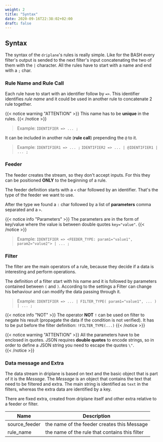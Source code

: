 ```yaml
---
weight: 2
title: "Syntax"
date: 2020-09-16T22:38:02+02:00
draft: false
---
```


## Syntax

The syntax of the `driplane`'s rules is really simple. Like for the BASH every filter's output is sended to the next filter's input concatenating the two of them with the `|` character.
All the rules have to start with a name and end with a `;` char.

### Rule Name and Rule Call

Each rule have to start with an identifier follow by `=>`. This identifier identifies _rule name_ and it could be used in another rule to concatenate 2 rule together.

{{< notice warning "ATTENTION" >}} 
This name has to be **unique** in the rules.
{{< /notice >}}

> Example:
> `IDENTIFIER => ... ;`

It can be included in another rule (**rule call**) prepending the `@` to it.

> Example:
> `IDENTIFIER1 => ... ;`
> `IDENTIFIER2 => ... | @IDENTIFIER1 | ... ;`

### Feeder

The feeder creates the stream, so they don't accept inputs. For this they can be positioned **ONLY** to the beginning of a rule.

The feeder definition starts with a `<` char followed by an identifier. That's the type of the feeder we want to use.
 
After the type we found a `:` char followed by a list of **parameters** comma separated and a `>`.

{{< notice info "Parameters" >}} 
The parameters are in the form of key/value where the value is between double quotes `key="value"`.
{{< /notice >}}

> Example:
> `IDENTIFIER => <FEEDER_TYPE: param1="value1", param2="value2"> | ... ;` 

### Filter

The filter are the main operators of a rule, because they decide if a data is interesting and perform operations. 

The definition of a filter start with his name and it is followed by parameters contained between `(` and `)`.
According to the settings a Filter can change his behaviour and can modify the data passing through it.

> Example:
> `IDENTIFIER => ... | FILTER_TYPE( param1="value1", ... ) | ... ;`

{{< notice info "NOT" >}} 
The operator **NOT** `!` can be used on filter to negate his result (propagate the data if the condition is not verified).
It has to be put before the filter definition: `!FILTER_TYPE(...)`
{{< /notice >}}

{{< notice warning "ATTENTION" >}} 
All the parameters have to be enclosed in quotes. 
JSON requires **double quotes** to encode strings, so in order to define a JSON string you need to escape the quotes `\"`.  
{{< /notice >}}

### Data message and Extra

The data stream in driplane is based on text and the basic object that is part of it is the _Message_. 
The _Message_ is an object that contains the text that need to be filtered and extra.
The main string is identified as `text` in the filters, whereas the extra data are identified by a key.

There are fixed extra, created from driplane itself and other extra relative to a feeder or filter.

| Name | Description |
| --- | --- |
| source_feeder | the name of the feeder creates this Message |
| rule_name | the name of the rule that contains this filter |